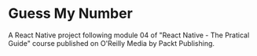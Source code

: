 # Guess My Number

A React Native project following module 04 of "React Native - The Pratical Guide" course published on O'Reilly Media by Packt Publishing.
